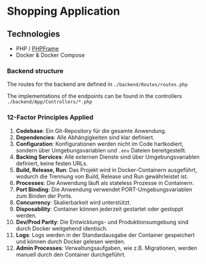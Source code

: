 # Shopping Application

## Technologies

- PHP / [PHPFrame](https://github.com/noah1400/PHPFrame)
- Docker & Docker Compose

### Backend structure

The routes for the backend are defined in `./backend/Routes/routes.php`

The implementations of the endpoints can be found in the controllers `./backend/App/Controllers/*.php`

### 12-Factor Principles Applied

1. **Codebase**: Ein Git-Repository für die gesamte Anwendung.
2. **Dependencies**: Alle Abhängigkeiten sind klar definiert.
3. **Configuration**: Konfigurationen werden nicht im Code hartkodiert, sondern über Umgebungsvariablen und `.env` Dateien bereitgestellt.
4. **Backing Services**: Alle externen Dienste sind über Umgebungsvariablen definiert, keine festen URLs.
5. **Build, Release, Run**: Das Projekt wird in Docker-Containern ausgeführt, wodurch die Trennung von Build, Release und Run gewährleistet ist.
6. **Processes**: Die Anwendung läuft als stateless Prozesse in Containern.
7. **Port Binding**: Die Anwendung verwendet PORT-Umgebungsvariablen zum Binden der Ports.
8. **Concurrency**: Skalierbarkeit wird unterstützt.
9. **Disposability**: Container können jederzeit gestartet oder gestoppt werden.
10. **Dev/Prod Parity**: Die Entwicklungs- und Produktionsumgebung sind durch Docker weitgehend identisch.
11. **Logs**: Logs werden in der Standardausgabe der Container gespeichert und können durch Docker gelesen werden.
12. **Admin Processes**: Verwaltungsaufgaben, wie z.B. Migrationen, werden manuell durch den Container durchgeführt.



